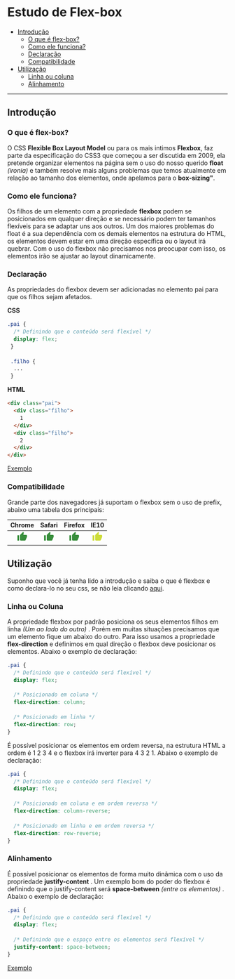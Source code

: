 # Estudo de Flex-box

* [Introdução](#introdução)
  * [O que é flex-box?](#o-que-é-flex-box)
  * [Como ele funciona?](#como-ele-funciona)
  * [Declaração](#declaração)
  * [Compatibilidade](#compatibilidade)
* [Utilização](#utilização)
  * [Linha ou coluna](#linha-ou-coluna)
  * [Alinhamento](#alinhamento)


---

## Introdução

### O que é flex-box?

O CSS **Flexible Box Layout Model** ou para os mais intimos **Flexbox**, faz parte da especificação do CSS3 que começou a ser discutida em 2009, ela pretende organizar elementos na página sem o uso do nosso querido **float** *(ironia)* e também resolve mais alguns problemas que temos atualmente em relação ao tamanho dos elementos, onde apelamos para o **box-sizing"**.

### Como ele funciona?

Os filhos de um elemento com a propriedade **flexbox** podem se posicionados em qualquer direção e se necessário podem ter tamanhos flexíveis para se adaptar uns aos outros. Um dos maiores problemas do float é a sua dependência com os demais elementos na estrutura do HTML, os elementos devem estar em uma direção específica ou o layout irá quebrar. Com o uso do flexbox não precisamos nos preocupar com isso, os elementos irão se ajustar ao layout dinamicamente.

### Declaração

As propriedades do flexbox devem ser adicionadas no elemento pai para que os filhos sejam afetados.

**CSS**
```css
.pai {
  /* Definindo que o conteúdo será flexível */
  display: flex;
 }
 
 .filho {
  ...
 }
```

**HTML**
```html
<div class="pai">
  <div class="filho">
    1
  </div>
  <div class="filho">
    2
  </div>
</div>
```

[Exemplo](https://codepen.io/tunadao1/pen/weyrQQ "Exemplo no Codepen")

### Compatibilidade

Grande parte dos navegadores já suportam o flexbox sem o uso de prefix, abaixo uma tabela dos principais:

| Chrome  |  Safari | Firefox |  IE10  |
|:-------:|:-------:|:-------:|:------:|
| ![](res/thumb-up.png) | ![](res/thumb-up.png) | ![](res/thumb-up.png) | ![](res/thumb-up-.png) |

## Utilização

Suponho que você já tenha lido a introdução e saiba o que é flexbox e como declara-lo no seu css, se não leia clicando [aqui](#introdução).

### Linha ou Coluna

A propriedade flexbox por padrão posiciona os seus elementos filhos em linha *(Um ao lado do outro)* . Porém em muitas situações precisamos que um elemento fique um abaixo do outro. Para isso usamos a propriedade **flex-direction** e definimos em qual direção o flexbox deve posicionar os elementos. Abaixo o exemplo de declaração:

```css
.pai {
  /* Definindo que o conteúdo será flexível */
  display: flex;
  
  /* Posicionado em coluna */
  flex-direction: column;
  
  /* Posicionado em linha */
  flex-direction: row;
}
```
É possível posicionar os elementos em ordem reversa, na estrutura HTML a ordem é 1 2 3 4 e o flexbox irá inverter para 4 3 2 1. Abaixo o exemplo de declaração:

```css
.pai {
  /* Definindo que o conteúdo será flexível */
  display: flex;
  
  /* Posicionado em coluna e em ordem reversa */
  flex-direction: column-reverse;
  
  /* Posicionado em linha e em ordem reversa */
  flex-direction: row-reverse;
}
```

### Alinhamento

É possível posicionar os elementos de forma muito dinâmica com o uso da propriedade **justify-content** . Um exemplo bom do poder do flexbox é definindo que o justify-content será **space-between** *(entre os elementos)* . Abaixo o exemplo de declaração:

```css
.pai {
  /* Definindo que o conteúdo será flexível */
  display: flex;
  
  /* Definindo que o espaço entre os elementos será flexível */
  justify-content: space-between;
}
```
[Exemplo](https://codepen.io/tunadao1/pen/ZyrajK "Exemplo no Codepen")
